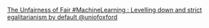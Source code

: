 [The Unfairness of Fair #MachineLearning : Levelling down and strict egalitarianism by default   @uniofoxford](https://qi.tc/qi/113451)